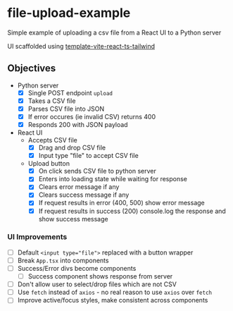 # file-upload-example
Simple example of uploading a csv file from a React UI to a Python server

UI scaffolded using [template-vite-react-ts-tailwind](https://github.com/RoyRao2333/template-vite-react-ts-tailwind/tree/main)

## Objectives
- Python server
  - [x] Single POST endpoint `upload`
  - [x] Takes a CSV file
  - [x] Parses CSV file into JSON
  - [x] If error occures (ie invalid CSV) returns 400
  - [x] Responds 200 with JSON payload
- React UI
  - Accepts CSV file
    - [x] Drag and drop CSV file
    - [x] Input type "file" to accept CSV file
  - Upload button
    - [x] On click sends CSV file to python server
    - [x] Enters into loading state while waiting for response
    - [x] Clears error message if any
    - [x] Clears success message if any
    - [x] If request results in error (400, 500) show error message
    - [x] If request results in success (200) console.log the response and show success message

### UI Improvements
- [ ] Default `<input type="file">` replaced with a button wrapper
- [ ] Break `App.tsx` into components
- [ ] Success/Error divs become components
  - [ ] Success component shows response from server
- [ ] Don't allow user to select/drop files which are not CSV
- [ ] Use `fetch` instead of `axios` - no real reason to use `axios` over `fetch`
- [ ] Improve active/focus styles, make consistent across components